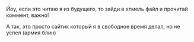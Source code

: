 Йоу, если это читаю я из будущего, то зайди в хтмель файл и прочитай коммент, важно!

А так, это просто сайтик который я в свободное время делал, но не успел (армия блин)